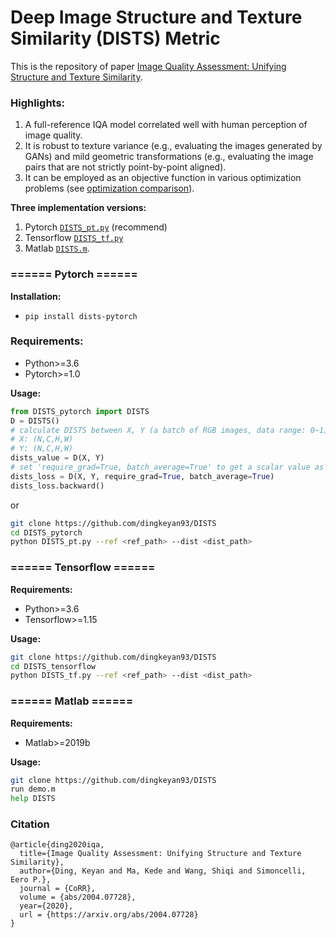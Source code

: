 # Deep Image Structure and Texture Similarity (DISTS) Metric

This is the repository of paper [Image Quality Assessment: Unifying Structure and Texture Similarity](https://arxiv.org/abs/2004.07728).


### Highlights:
1. A full-reference IQA model correlated well with human perception of image quality.
2. It is robust to texture variance (e.g., evaluating the images generated by GANs) and mild geometric transformations (e.g., evaluating the image pairs that are not strictly point-by-point aligned).
3. It can be employed as an objective function in various optimization problems (see [optimization comparison](https://github.com/dingkeyan93/IQA-optimization)). <!-- (The best practice: pretrain with L1/L2 loss, then finetune with DISTS + GAN loss) -->
   

**Three implementation versions:** 
1. Pytorch [```DISTS_pt.py```](/DISTS_pytorch/DISTS_pt.py) (recommend)
2. Tensorflow [```DISTS_tf.py```](/DISTS_tensorflow/DISTS_tf.py) 
3. Matlab [```DISTS.m```](/DISTS_matlab/DISTS.m). 

### ====== Pytorch ======
**Installation:** 
- ```pip install dists-pytorch```

### Requirements: 
- Python>=3.6
- Pytorch>=1.0

**Usage:** 
```python
from DISTS_pytorch import DISTS
D = DISTS()
# calculate DISTS between X, Y (a batch of RGB images, data range: 0~1)
# X: (N,C,H,W) 
# Y: (N,C,H,W) 
dists_value = D(X, Y)
# set 'require_grad=True, batch_average=True' to get a scalar value as loss.
dists_loss = D(X, Y, require_grad=True, batch_average=True) 
dists_loss.backward()
```
or

```bash
git clone https://github.com/dingkeyan93/DISTS
cd DISTS_pytorch
python DISTS_pt.py --ref <ref_path> --dist <dist_path>
```


### ====== Tensorflow ======

**Requirements:** 
- Python>=3.6
- Tensorflow>=1.15

**Usage:** 
```bash
git clone https://github.com/dingkeyan93/DISTS
cd DISTS_tensorflow
python DISTS_tf.py --ref <ref_path> --dist <dist_path>
```

### ====== Matlab ======

**Requirements:** 
- Matlab>=2019b

**Usage:** 
```bash
git clone https://github.com/dingkeyan93/DISTS
run demo.m
help DISTS
```

### Citation
```
@article{ding2020iqa,
  title={Image Quality Assessment: Unifying Structure and Texture Similarity},
  author={Ding, Keyan and Ma, Kede and Wang, Shiqi and Simoncelli, Eero P.},
  journal = {CoRR},
  volume = {abs/2004.07728},
  year={2020},
  url = {https://arxiv.org/abs/2004.07728}
}
```

